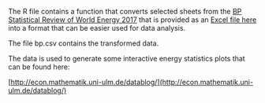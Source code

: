  The R file contains a function that converts selected sheets
 from the [BP Statistical Review of World Energy 2017](https://www.bp.com/en/global/corporate/energy-economics/statistical-review-of-world-energy.html)
 that is provided as an [Excel file here](https://www.bp.com/content/dam/bp/en/corporate/excel/energy-economics/statistical-review-2017/bp-statistical-review-of-world-energy-2017-underpinning-data.xlsx)
 into a format that can be easier used for data analysis.

 The file bp.csv contains the transformed data.

 The data is used to generate some interactive energy statistics plots that can be found here:

 [http://econ.mathematik.uni-ulm.de/datablog/](http://econ.mathematik.uni-ulm.de/datablog/)